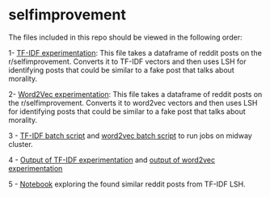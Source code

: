 # selfimprovement

The files included in this repo should be viewed in the following order:

1- [TF-IDF experimentation](tfidf.py): This file takes a dataframe of reddit posts on the r/selfimprovement. Converts it to TF-IDF vectors and then uses LSH for identifying posts that could be similar to a fake post that talks about morality. 

2- [Word2Vec experimentation](word2vec.py): This file takes a dataframe of reddit posts on the r/selfimprovement. Converts it to word2vec vectors and then uses LSH for identifying posts that could be similar to a fake post that talks about morality. 

3 - [TF-IDF batch script](tfidf.sbatch) and [word2vec batch script](word2vec.sbatch) to run jobs on midway cluster.

4 - [Output of TF-IDF experimentation](tfidf.out) and [output of word2vec experimentation](word2vec.out)

5 - [Notebook](exploring_reddit.ipynb) exploring the found similar reddit posts from TF-IDF LSH. 

